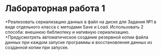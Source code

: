 # Лабораторная работа 1 #

+Реализовать сериализацию данных в файл на диске для Задания №1  в виде отдельного класса с методами Save и Load. Использовать 2 способа: внешнюю библиотеку и нативную сериализацию. 
+Предусмотреть автоматическое создание резервной копии файла данных при каждом запуске программы и восстановления данных из созданной копии при запуске.

